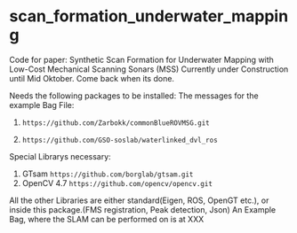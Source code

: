 # scan_formation_underwater_mapping
Code for paper: Synthetic Scan Formation for Underwater Mapping with Low-Cost Mechanical Scanning Sonars (MSS)
Currently under Construction until Mid Oktober. Come back when its done.

Needs the following packages to be installed:
The messages for the example Bag File:
1. `https://github.com/Zarbokk/commonBlueROVMSG.git`

2. `https://github.com/GSO-soslab/waterlinked_dvl_ros`

Special Librarys necessary:
1. GTsam `https://github.com/borglab/gtsam.git`
2. OpenCV 4.7 `https://github.com/opencv/opencv.git`

All the other Libraries are either standard(Eigen, ROS, OpenGT etc.), or inside this package.(FMS registration, Peak detection, Json)
An Example Bag, where the SLAM can be performed on is at XXX 




